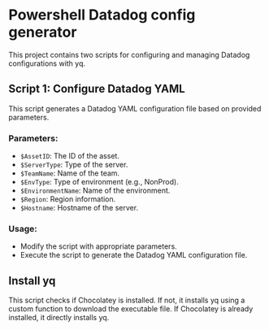 # Powershell Datadog config generator 

This project contains two scripts for configuring and managing Datadog configurations with yq.

## Script 1: Configure Datadog YAML

This script generates a Datadog YAML configuration file based on provided parameters.

### Parameters:
- `$AssetID`: The ID of the asset.
- `$ServerType`: Type of the server.
- `$TeamName`: Name of the team.
- `$EnvType`: Type of environment (e.g., NonProd).
- `$EnvironmentName`: Name of the environment.
- `$Region`: Region information.
- `$Hostname`: Hostname of the server.

### Usage:
- Modify the script with appropriate parameters.
- Execute the script to generate the Datadog YAML configuration file.

## Install yq

This script checks if Chocolatey is installed. If not, it installs yq using a custom function to download the executable file. If Chocolatey is already installed, it directly installs yq.


